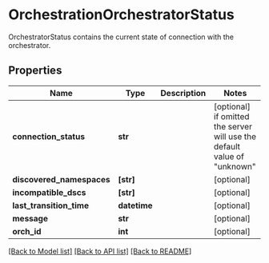 # OrchestrationOrchestratorStatus

OrchestratorStatus contains the current state of connection with the orchestrator.
## Properties
Name | Type | Description | Notes
------------ | ------------- | ------------- | -------------
**connection_status** | **str** |  | [optional]  if omitted the server will use the default value of "unknown"
**discovered_namespaces** | **[str]** |  | [optional] 
**incompatible_dscs** | **[str]** |  | [optional] 
**last_transition_time** | **datetime** |  | [optional] 
**message** | **str** |  | [optional] 
**orch_id** | **int** |  | [optional] 

[[Back to Model list]](../README.md#documentation-for-models) [[Back to API list]](../README.md#documentation-for-api-endpoints) [[Back to README]](../README.md)


